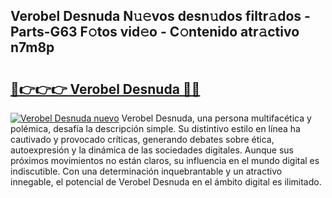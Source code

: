 ## Verobel Desnuda N𝚞𝚎vos desn𝚞dos filtr𝚊dos - Parts-G63 F𝚘tos vid𝚎o - C𝚘ntenido atr𝚊ctivo n7m8p

# <h2><a href="http://mb5r8c3.tromn.icu/?c=Verobel+Desnuda">🔗👉👉👉 Verobel Desnuda 🔗🔗</a></h2>

[![Verobel Desnuda nuevo](https://i.imgur.com/pEAQMta.gif)](http://mb5r8c3.tromn.icu/?c=Verobel+Desnuda)
Verobel Desnuda, una persona multifacética y polémica, desafía la descripción simple. Su distintivo estilo en línea ha cautivado y provocado críticas, generando debates sobre ética, autoexpresión y la dinámica de las sociedades digitales. Aunque sus próximos movimientos no están claros, su influencia en el mundo digital es indiscutible. Con una determinación inquebrantable y un atractivo innegable, el potencial de Verobel Desnuda en el ámbito digital es ilimitado.
